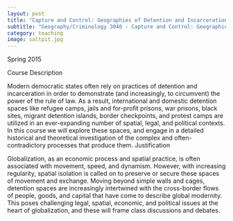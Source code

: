 ```yaml
---
layout: post
title: "Capture and Control: Geographies of Detention and Incarceration"
subtitle: "Geography/Criminology 3040 - Capture and Control: Geographies of Detention and Incarceration"
category: teaching
image: saltpit.jpg
---
```


Spring 2015

Course Description

Modern democratic states often rely on practices of detention and incarceration in order to demonstrate (and increasingly, to circumvent) the power of the rule of law. As a result, international and domestic detention spaces like refugee camps, jails and for-profit prisons, war prisons, black sites, migrant detention islands, border checkpoints, and protest camps are utilized in an ever-expanding number of spatial, legal, and political contexts. In this course we will explore these spaces, and engage in a detailed historical and theoretical investigation of the complex and often-contradictory processes that produce them.
Justification

Globalization, as an economic process and spatial practice, is often associated with movement, speed, and dynamism. However, with increasing regularity, spatial isolation is called on to preserve or secure these spaces of movement and exchange. Moving beyond simple walls and cages, detention spaces are increasingly intertwined with the cross-border flows of people, goods, and capital that have come to describe global modernity. This poses challenging legal, spatial, economic, and political issues at the heart of globalization, and these will frame class discussions and debates.
